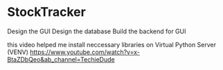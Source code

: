# StockTracker

 Design the GUI
 Design the database
 Build the backend for GUI



this video helped me install neccessary libraries on Virtual Python Server (VENV)
https://www.youtube.com/watch?v=x-BtaZDbQeo&ab_channel=TechieDude
